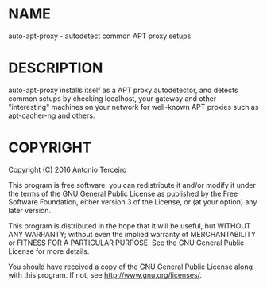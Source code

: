# NAME

auto-apt-proxy - autodetect common APT proxy setups

# DESCRIPTION

auto-apt-proxy installs itself as a APT proxy autodetector, and detects common
setups by checking localhost, your gateway and other "interesting" machines on
your network for well-known APT proxies such as apt-cacher-ng and others.

# COPYRIGHT

Copyright (C) 2016 Antonio Terceiro

This program is free software: you can redistribute it and/or modify
it under the terms of the GNU General Public License as published by
the Free Software Foundation, either version 3 of the License, or
(at your option) any later version.

This program is distributed in the hope that it will be useful,
but WITHOUT ANY WARRANTY; without even the implied warranty of
MERCHANTABILITY or FITNESS FOR A PARTICULAR PURPOSE.  See the
GNU General Public License for more details.

You should have received a copy of the GNU General Public License
along with this program.  If not, see <http://www.gnu.org/licenses/>.
